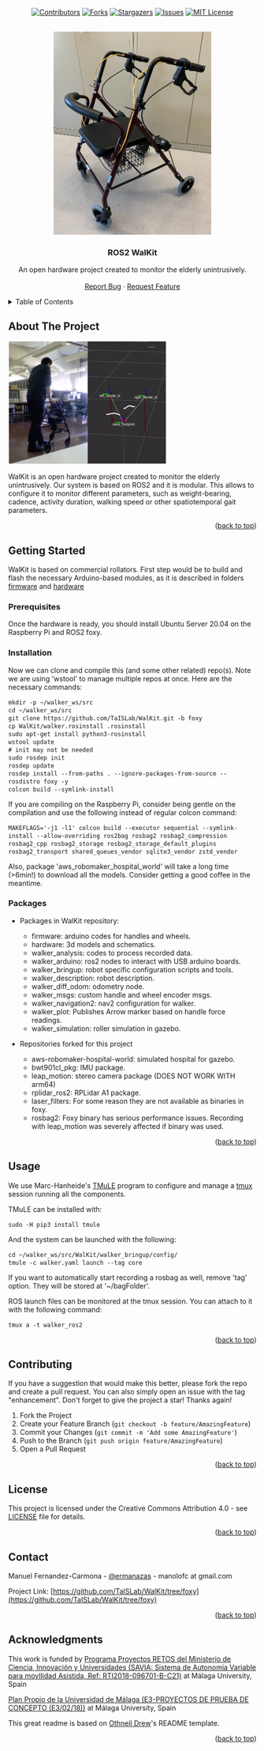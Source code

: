 <div id="top"></div>

<!-- PROJECT SHIELDS -->
<!--
*** I'm using markdown "reference style" links for readability.
*** Reference links are enclosed in brackets [ ] instead of parentheses ( ).
*** See the bottom of this document for the declaration of the reference variables
*** for contributors-url, forks-url, etc. This is an optional, concise syntax you may use.
*** https://www.markdownguide.org/basic-syntax/#reference-style-links
-->
<div align="center">
  
[![Contributors][contributors-shield]][contributors-url]
[![Forks][forks-shield]][forks-url]
[![Stargazers][stars-shield]][stars-url]
[![Issues][issues-shield]][issues-url]
[![MIT License][license-shield]][license-url]
  
</div>

<!-- PROJECT LOGO -->
<br />
<div align="center">
  <a href="https://github.com/TaISLab/WalKit/blob/foxy/">
    <img src="Pictures/Walker.png" alt="Logo" width="320">
  </a>

  <h3 align="center">ROS2 WalKit</h3>

  <p align="center">
    An open hardware project created to monitor the elderly unintrusively. 
    <br />
    <br />
    <a href="https://github.com/TaISLab/WalKit/issues">Report Bug</a>
    ·
    <a href="https://github.com/TaISLab/WalKit/issues">Request Feature</a>
  </p>
</div>




<!-- TABLE OF CONTENTS -->
<details>
  <summary>Table of Contents</summary>
  <ol>
    <li>
      <a href="#about-the-project">About The Project</a>
    </li>
    <li>
      <a href="#getting-started">Getting Started</a>
      <ul>
        <li><a href="#prerequisites">Prerequisites</a></li>
        <li><a href="#installation">Installation</a></li>
        <li><a href="#packages">Packages and repositories</a></li>
      </ul>
    </li>
    <li><a href="#usage">Usage</a></li>
    <li><a href="#contributing">Contributing</a></li>
    <li><a href="#license">License</a></li>
    <li><a href="#contact">Contact</a></li>
    <li><a href="#acknowledgments">Acknowledgments</a></li>
  </ol>
</details>


<!-- ABOUT THE PROJECT -->
## About The Project
<img src="Pictures/ejemplo.png" alt="Usage example" width="320">

WalKit is an open hardware project created to monitor the elderly unintrusively. Our system is based on ROS2 and it is modular. This allows to configure it to monitor different parameters, such as weight-bearing, cadence, activity duration, walking speed or other spatiotemporal gait parameters.

<p align="right">(<a href="#top">back to top</a>)</p>





<!-- GETTING STARTED -->
## Getting Started

WalKit is based on commercial rollators. First step would be to build and flash the necessary Arduino-based modules, as it is described in folders [firmware](https://github.com/TaISLab/WalKit/tree/foxy/firmware)
 and [hardware](https://github.com/TaISLab/WalKit/tree/foxy/hardware)

### Prerequisites

Once the hardware is ready, you should install Ubuntu Server 20.04 on the Raspberry Pi and ROS2 foxy.

### Installation

Now we can clone and compile this (and some other related) repo(s). Note we are using 'wstool' to manage multiple repos at once. Here are the necessary commands:

```
mkdir -p ~/walker_ws/src
cd ~/walker_ws/src
git clone https://github.com/TaISLab/WalKit.git -b foxy
cp WalKit/walker.rosinstall .rosinstall
sudo apt-get install python3-rosinstall
wstool update
# init may not be needed
sudo rosdep init
rosdep update
rosdep install --from-paths . --ignore-packages-from-source --rosdistro foxy -y
colcon build --symlink-install
```
If you are compiling on the Raspberry Pi, consider being gentle on the  compilation and use the following instead of regular colcon command:
```
MAKEFLAGS='-j1 -l1' colcon build --executor sequential --symlink-install --allow-overriding ros2bag rosbag2 rosbag2_compression rosbag2_cpp rosbag2_storage rosbag2_storage_default_plugins rosbag2_transport shared_queues_vendor sqlite3_vendor zstd_vendor
```

Also, package 'aws_robomaker_hospital_world' will take a  long time (>6min!) to download all the models. Consider getting a good coffee in the meantime.

### Packages

- Packages in WalKit repository:
    - firmware: arduino codes for handles and wheels. 
    - hardware: 3d models and schematics.
    - walker_analysis: codes to process recorded data.
    - walker_arduino: ros2 nodes to interact with USB arduino boards.   
    - walker_bringup: robot specific configuration scripts and tools. 
    - walker_description: robot description.  
    - walker_diff_odom: odometry node.
    - walker_msgs: custom handle and wheel encoder msgs.
    - walker_navigation2: nav2 configuration for walker. 
    - walker_plot: Publishes Arrow marker based on handle force readings.  
    - walker_simulation: roller simulation in gazebo.
            
- Repositories forked for this project
    - aws-robomaker-hospital-world: simulated hospital for gazebo.  
    - bwt901cl_pkg: IMU package.   
    - leap_motion: stereo camera package (DOES NOT WORK WITH arm64)  
    - rplidar_ros2: RPLidar A1 package. 
    - laser_filters: For some reason they are not available as binaries in foxy.
    - rosbag2: Foxy binary has serious performance issues. Recording with leap_motion was severely affected if binary was used.


<p align="right">(<a href="#top">back to top</a>)</p>

<!-- USAGE EXAMPLES -->
## Usage
We use Marc-Hanheide's [TMuLE](https://github.com/marc-hanheide/TMuLE) program to configure and manage a [tmux](https://github.com/tmux/tmux) session running all the components.

TMuLE can be installed with:
```
sudo -H pip3 install tmule
```

And the system can be launched with the following:
```
cd ~/walker_ws/src/WalKit/walker_bringup/config/
tmule -c walker.yaml launch --tag core
```
If you want to automatically start recording a rosbag as well, remove 'tag' option. They will be stored at '~/bagFolder'.

ROS launch files can be monitored at the tmux session. You can attach to it with the following command:
```
tmux a -t walker_ros2
```




<p align="right">(<a href="#top">back to top</a>)</p>


<!-- CONTRIBUTING -->
## Contributing

If you have a suggestion that would make this better, please fork the repo and create a pull request. You can also simply open an issue with the tag "enhancement".
Don't forget to give the project a star! Thanks again!

1. Fork the Project
2. Create your Feature Branch (`git checkout -b feature/AmazingFeature`)
3. Commit your Changes (`git commit -m 'Add some AmazingFeature'`)
4. Push to the Branch (`git push origin feature/AmazingFeature`)
5. Open a Pull Request

<p align="right">(<a href="#top">back to top</a>)</p>



<!-- LICENSE -->
## License

This project is licensed under the Creative Commons Attribution 4.0 - see [LICENSE](https://github.com/TaISLab/WalKit/blob/master/LICENSE) file for details.

<p align="right">(<a href="#top">back to top</a>)</p>



<!-- CONTACT -->
## Contact

Manuel Fernandez-Carmona - [@ermanazas](https://twitter.com/ermanazas) - manolofc at gmail.com

Project Link: [https://github.com/TaISLab/WalKit/tree/foxy](https://github.com/TaISLab/WalKit/tree/foxy)

<p align="right">(<a href="#top">back to top</a>)</p>



<!-- ACKNOWLEDGMENTS -->
## Acknowledgments

This work is funded by [Programa Proyectos RETOS del Ministerio de Ciencia, Innovación y Universidades (SAVIA: Sistema de Autonomía Variable para movIlidad Asistida, Ref: RTI2018-096701-B-C21)](http://www.grupoisis.uma.es/index.php?option=com_jresearch&view=project&task=show&id=208&Itemid=18&lang=es) at Málaga University, Spain

[Plan Propio de la Universidad de Málaga (E3-PROYECTOS DE PRUEBA DE CONCEPTO (E3/02/18))](https://www.uma.es/servicio-de-investigacion/cms/menu/plan-propio-de-investigacion/?set_language=en) at Málaga University, Spain

This great readme is based on [Othneil Drew](https://github.com/othneildrew/Best-README-Template)'s README template.

<p align="right">(<a href="#top">back to top</a>)</p>



<!-- MARKDOWN LINKS & IMAGES -->
<!-- https://www.markdownguide.org/basic-syntax/#reference-style-links -->
[contributors-shield]: https://img.shields.io/github/contributors/TaISLab/WalKit
[contributors-url]: https://github.com/TaISLab/WalKit/graphs/contributors
[forks-shield]: https://img.shields.io/github/forks/TaISLab/WalKit
[forks-url]: https://github.com/TaISLab/WalKit/network/members
[stars-shield]: https://img.shields.io/github/stars/TaISLab/WalKit
[stars-url]: https://github.com/TaISLab/WalKit/stargazers
[issues-shield]: https://img.shields.io/github/issues/TaISLab/WalKit
[issues-url]: https://github.com/TaISLab/WalKit/issues
[license-shield]: https://img.shields.io/github/license/TaISLab/WalKit
[license-url]: https://github.com/TaISLab/WalKit/blob/master/LICENSE
[product-screenshot]: images/screenshot.png
